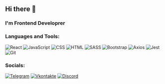 ## Hi there 👋

### I'm Frontend Developrer

### Languages and Tools:

![React](https://img.shields.io/badge/-React-black?style=for-the-badge&logo=React)
![JavaScript](https://img.shields.io/badge/-JavaScript-black?style=for-the-badge&logo=javascript)
![CSS](https://img.shields.io/badge/-CSS-black?style=for-the-badge&logo=CSS3&logoColor=blue)
![HTML](https://img.shields.io/badge/-HTML-black?style=for-the-badge&logo=html5)
![SASS](https://img.shields.io/badge/-SASS-black?style=for-the-badge&logo=Sass)
![Bootstrap](https://img.shields.io/badge/-Bootstrap-black?style=for-the-badge&logo=Bootstrap)
![Axios](https://img.shields.io/badge/-Axios-black?style=for-the-badge&logo=Axios)
![Jest](https://img.shields.io/badge/-Jest-black?style=for-the-badge&logo=Jest)
![Git](https://img.shields.io/badge/-Git-black?style=for-the-badge&logo=Git)

### Socials:

[![Telegram](https://img.shields.io/badge/-Telegram-090909?style=for-the-badge&logo=telegram&logoColor=27A0D9)](https://t.me/amadaro)
[![Vkontakte](https://img.shields.io/badge/-Vkontakte-090909?style=for-the-badge&logo=Vk&logoColor=4F7DB3)](https://vk.com/amadaro)
[![Discord](https://img.shields.io/badge/-Discord-090909?style=for-the-badge&logo=Discord)](https://discordapp.com/users/186569203707412480/)
